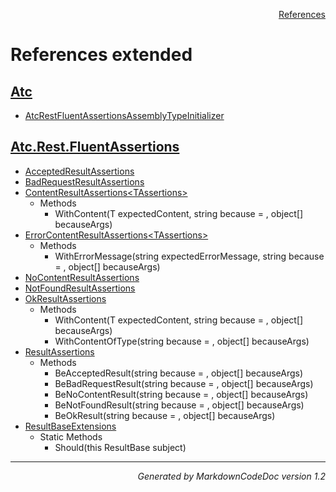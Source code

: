 <div style='text-align: right'>

[References](Index.md)

</div>


# References extended

## [Atc](Atc.md)

- [AtcRestFluentAssertionsAssemblyTypeInitializer](Atc.md#atcrestfluentassertionsassemblytypeinitializer)

## [Atc.Rest.FluentAssertions](Atc.Rest.FluentAssertions.md)

- [AcceptedResultAssertions](Atc.Rest.FluentAssertions.md#acceptedresultassertions)
- [BadRequestResultAssertions](Atc.Rest.FluentAssertions.md#badrequestresultassertions)
- [ContentResultAssertions&lt;TAssertions&gt;](Atc.Rest.FluentAssertions.md#contentresultassertions&lt;tassertions&gt;)
  -  Methods
     - WithContent(T expectedContent, string because = , object[] becauseArgs)
- [ErrorContentResultAssertions&lt;TAssertions&gt;](Atc.Rest.FluentAssertions.md#errorcontentresultassertions&lt;tassertions&gt;)
  -  Methods
     - WithErrorMessage(string expectedErrorMessage, string because = , object[] becauseArgs)
- [NoContentResultAssertions](Atc.Rest.FluentAssertions.md#nocontentresultassertions)
- [NotFoundResultAssertions](Atc.Rest.FluentAssertions.md#notfoundresultassertions)
- [OkResultAssertions](Atc.Rest.FluentAssertions.md#okresultassertions)
  -  Methods
     - WithContent(T expectedContent, string because = , object[] becauseArgs)
     - WithContentOfType(string because = , object[] becauseArgs)
- [ResultAssertions](Atc.Rest.FluentAssertions.md#resultassertions)
  -  Methods
     - BeAcceptedResult(string because = , object[] becauseArgs)
     - BeBadRequestResult(string because = , object[] becauseArgs)
     - BeNoContentResult(string because = , object[] becauseArgs)
     - BeNotFoundResult(string because = , object[] becauseArgs)
     - BeOkResult(string because = , object[] becauseArgs)
- [ResultBaseExtensions](Atc.Rest.FluentAssertions.md#resultbaseextensions)
  -  Static Methods
     - Should(this ResultBase subject)

<hr /><div style='text-align: right'><i>Generated by MarkdownCodeDoc version 1.2</i></div>


